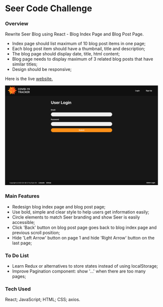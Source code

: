 # Seer Code Challenge

### Overview ###

Rewrite Seer Blog using React - Blog Index Page and Blog Post Page.

* Index page should list maximum of 10 blog post items in one page;
* Each blog post item should have a thumbnail, title and description;
* The blog page should display date, title, html content;
* Blog page needs to display maximum of 3 related blog posts that have similar titles;
* Design should be responsive;

Here is the live [website.](https://ryan-xin.github.io/covid-19-tracker-frontend)

![Screenshot of the website:](https://raw.githubusercontent.com/ryan-xin/covid-19-tracker-frontend/master/public/01%20Covid-19%20Tracker%20Login.png)

### Main Features ###

* Redesign blog index page and blog post page;
* Use bold, simple and clear style to help users get information easily;
* Circle elements to match Seer branding and show Seer is easily accessible;
* Click 'Back' button on blog post page goes back to blog index page and previous scroll position;
* Hide 'Left Arrow' button on page 1 and hide 'Right Arrow' button on the last page;

### To Do List ###

* Learn Redux or alternatives to store states instead of using localStorage;
* Improve Pagination component: show '...' when there are too many pages;

### Tech Used ###

React; JavaScript; HTML; CSS; axios.